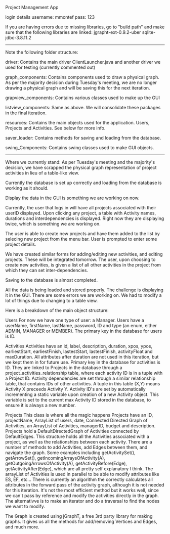 
Project Management App

login details
username: mmontef
pass: 123

If you are having errors due to missing libraries, go to "build path" and make sure that the following libraries are linked:
jgrapht-ext-0.9.2-uber
sqlite-jdbc-3.8.11.2

******
Note the following folder structure:

driver: Contains the main driver ClientLauncher.java and another driver we used for testing (currently commented out)

graph_components: Contains components used to draw a physical graph. As per the majority decision during Tuesday's meeting, we are no longer drawing a physical graph and will be saving this for the next iteration. 

grapview_components: Contains various classes used to make up the GUI

listview_components: Same as above. We will consolidate these packages in the final iteration.

resources: Contains the main objects used for the application. Users, Projects and Activities. See below for more info.

saver_loader: Contains methods for saving and loading from the database.

swing_Components: Contains swing classes used to make GUI objects.
******

Where we currently stand:
As per Tuesday's meeting and the majority's decision, we have scrapped the physical graph representation of project activities in lieu of a table-like view.

Currently the database is set up correctly and loading from the database is working as it should.

Display the data in the GUI is something we are working on now.

Currently, the user that logs in will have all projects associated with their userID displayed. Upon clicking any project, a table with Activity names, durations and interdependencies is displayed. Right now they are displaying twice, which is something we are working on.

The user is able to create new projects and have them added to the list by selecing new project from the menu bar. User is prompted to enter some project details.

We have created similar forms for adding/editing new activities, and editing projects. These will be integrated tomorrow. The user, upon choosing to create new activities, is given a list of all other activities in the project from which they can set inter-dependencies.

Saving to the database is almost completed.

All the data is being loaded and stored properly. The challenge is displaying it in the GUI. There are some errors we are working on. We had to modify a lot of things due to changing to a table view.


Here is a breakdown of the main object structure:

Users
For now we have one type of user: a Manager.
Users have a userName, firstName, lastName, password, ID and type (an enum, either ADMIN, MANAGER or MEMBER).
The primary key in the database for users is ID.

Activities
Activities have an id, label, description, duration, xpos, ypos, earliestStart, earliestFinish, lastestStart, lastestFinish, activityFloat and maxDuration. All attributes after duration are not used in this iteration, but we kept them in for future use.
Primary key in the database for activities is ID.
They are linked to Projects in the database through a project_activities_relationship table, where each activity ID is in a tuple with a Project ID.
Activity dependencies are set through a similar relationship table, that contains IDs of other activities. A tuple in this table (X,Y) means Activity X preceeds Activity Y.
Activity ID's are set by automatically incrementing a static variable upon creation of a new Activity object.
This variable is set to the current max Activity ID stored in the database, to ensure it is always a new number.

Projects
This class is where all the magic happens
Projects have an ID, projectName, ArrayList of users, date, Connected Directed Graph of Activities, an ArrayList of Activities, managerID, budget and description.
Projects hold a DefaultDirectedGraph of Activities connected by DefaultEdges. This structure holds all the Activities associated with a project, as well as the relationships between each activity.
There are a number of methods to add Activities, add Edges between them, and navigate the graph. Some examples including getActivitySet(), getArrowSet(), getIncomingArraysOfActivity(A), getOutgoingArrowsOfActivity(A), getActivityBefore(Edge), getActivityAfter(Edge), which are all pretty self explanatory I think.
The arrayList of Activities is used in parallel to be able to modify attributes like ES, EF, etc... There is currently an algorithm the correctly calculates all attributes in the forward pass of the activity graph, although it is not needed for this iteration.
It's not the most efficient method but it works well, since we can't pass by reference and modify the activities directly in the graph. The alternativve is to make an iterator and do a traversal to find the nodes we want to modify.

The Graph is created using jGraphT, a free 3rd party library for making graphs. It gives us all the methods for add/removing Vertices and Edges, and much more.




